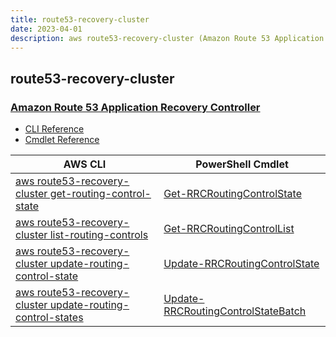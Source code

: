 ```yaml
---
title: route53-recovery-cluster
date: 2023-04-01
description: aws route53-recovery-cluster (Amazon Route 53 Application Recovery Controller) command/cmdlet list.
---
```


## route53-recovery-cluster

### [Amazon Route 53 Application Recovery Controller](https://aws.amazon.com/route53/application-recovery-controller/)

* [CLI Reference](https://docs.aws.amazon.com/cli/latest/reference/route53-recovery-cluster/index.html)
* [Cmdlet Reference](https://docs.aws.amazon.com/powershell/latest/reference/items/Route53RecoveryCluster_cmdlets.html)

|AWS CLI|PowerShell Cmdlet|
|----|----|
|[aws route53-recovery-cluster get-routing-control-state](https://docs.aws.amazon.com/cli/latest/reference/route53-recovery-cluster/get-routing-control-state.html)|[Get-RRCRoutingControlState](https://docs.aws.amazon.com/powershell/latest/reference/items/Get-RRCRoutingControlState.html)|
|[aws route53-recovery-cluster list-routing-controls](https://docs.aws.amazon.com/cli/latest/reference/route53-recovery-cluster/list-routing-controls.html)|[Get-RRCRoutingControlList](https://docs.aws.amazon.com/powershell/latest/reference/items/Get-RRCRoutingControlList.html)|
|[aws route53-recovery-cluster update-routing-control-state](https://docs.aws.amazon.com/cli/latest/reference/route53-recovery-cluster/update-routing-control-state.html)|[Update-RRCRoutingControlState](https://docs.aws.amazon.com/powershell/latest/reference/items/Update-RRCRoutingControlState.html)|
|[aws route53-recovery-cluster update-routing-control-states](https://docs.aws.amazon.com/cli/latest/reference/route53-recovery-cluster/update-routing-control-states.html)|[Update-RRCRoutingControlStateBatch](https://docs.aws.amazon.com/powershell/latest/reference/items/Update-RRCRoutingControlStateBatch.html)|


